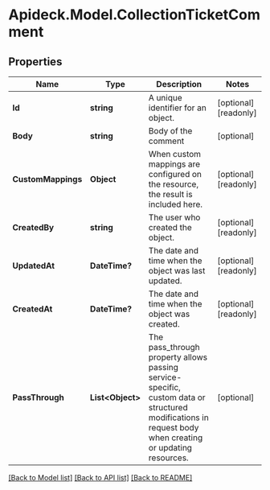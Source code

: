 # Apideck.Model.CollectionTicketComment

## Properties

Name | Type | Description | Notes
------------ | ------------- | ------------- | -------------
**Id** | **string** | A unique identifier for an object. | [optional] [readonly] 
**Body** | **string** | Body of the comment | [optional] 
**CustomMappings** | **Object** | When custom mappings are configured on the resource, the result is included here. | [optional] [readonly] 
**CreatedBy** | **string** | The user who created the object. | [optional] [readonly] 
**UpdatedAt** | **DateTime?** | The date and time when the object was last updated. | [optional] [readonly] 
**CreatedAt** | **DateTime?** | The date and time when the object was created. | [optional] [readonly] 
**PassThrough** | **List&lt;Object&gt;** | The pass_through property allows passing service-specific, custom data or structured modifications in request body when creating or updating resources. | [optional] 

[[Back to Model list]](../README.md#documentation-for-models) [[Back to API list]](../README.md#documentation-for-api-endpoints) [[Back to README]](../README.md)

